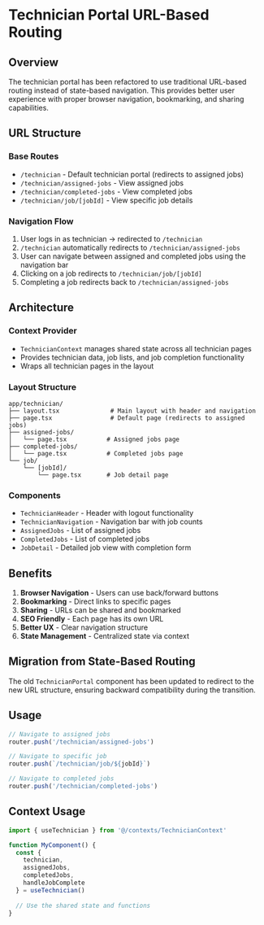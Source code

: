 # Technician Portal URL-Based Routing

## Overview

The technician portal has been refactored to use traditional URL-based routing instead of state-based navigation. This provides better user experience with proper browser navigation, bookmarking, and sharing capabilities.

## URL Structure

### Base Routes
- `/technician` - Default technician portal (redirects to assigned jobs)
- `/technician/assigned-jobs` - View assigned jobs
- `/technician/completed-jobs` - View completed jobs
- `/technician/job/[jobId]` - View specific job details

### Navigation Flow
1. User logs in as technician → redirected to `/technician`
2. `/technician` automatically redirects to `/technician/assigned-jobs`
3. User can navigate between assigned and completed jobs using the navigation bar
4. Clicking on a job redirects to `/technician/job/[jobId]`
5. Completing a job redirects back to `/technician/assigned-jobs`

## Architecture

### Context Provider
- `TechnicianContext` manages shared state across all technician pages
- Provides technician data, job lists, and job completion functionality
- Wraps all technician pages in the layout

### Layout Structure
```
app/technician/
├── layout.tsx              # Main layout with header and navigation
├── page.tsx                # Default page (redirects to assigned jobs)
├── assigned-jobs/
│   └── page.tsx           # Assigned jobs page
├── completed-jobs/
│   └── page.tsx           # Completed jobs page
└── job/
    └── [jobId]/
        └── page.tsx       # Job detail page
```

### Components
- `TechnicianHeader` - Header with logout functionality
- `TechnicianNavigation` - Navigation bar with job counts
- `AssignedJobs` - List of assigned jobs
- `CompletedJobs` - List of completed jobs
- `JobDetail` - Detailed job view with completion form

## Benefits

1. **Browser Navigation** - Users can use back/forward buttons
2. **Bookmarking** - Direct links to specific pages
3. **Sharing** - URLs can be shared and bookmarked
4. **SEO Friendly** - Each page has its own URL
5. **Better UX** - Clear navigation structure
6. **State Management** - Centralized state via context

## Migration from State-Based Routing

The old `TechnicianPortal` component has been updated to redirect to the new URL structure, ensuring backward compatibility during the transition.

## Usage

```typescript
// Navigate to assigned jobs
router.push('/technician/assigned-jobs')

// Navigate to specific job
router.push(`/technician/job/${jobId}`)

// Navigate to completed jobs
router.push('/technician/completed-jobs')
```

## Context Usage

```typescript
import { useTechnician } from '@/contexts/TechnicianContext'

function MyComponent() {
  const { 
    technician, 
    assignedJobs, 
    completedJobs, 
    handleJobComplete 
  } = useTechnician()
  
  // Use the shared state and functions
}
``` 
